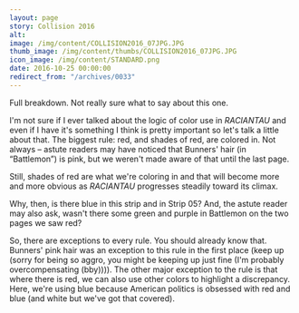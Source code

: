 ```yaml
---
layout: page
story: Collision 2016
alt:
image: /img/content/COLLISION2016_07JPG.JPG
thumb_image: /img/content/thumbs/COLLISION2016_07JPG.JPG
icon_image: /img/content/STANDARD.png
date: 2016-10-25 00:00:00
redirect_from: "/archives/0033"
---
```



Full breakdown. Not really sure what to say about this one.

I'm not sure if I ever talked about the logic of color use in *RACIANTAU* and even if I have it's something I think is pretty important so let's talk a little about that. The biggest rule: red, and shades of red, are colored in. Not always – astute readers may have noticed that Bunners' hair (in “Battlemon”) is pink, but we weren't made aware of that until the last page.

Still, shades of red are what we're coloring in and that will become more and more obvious as *RACIANTAU* progresses steadily toward its climax.

Why, then, is there blue in this strip and in Strip 05? And, the astute reader may also ask, wasn't there some green and purple in Battlemon on the two pages we saw red?

So, there are exceptions to every rule. You should already know that. Bunners' pink hair was an exception to this rule in the first place (keep up (sorry for being so aggro, you might be keeping up just fine (I'm probably overcompensating (bby)))). The other major exception to the rule is that where there is red, we can also use other colors to highlight a discrepancy. Here, we're using blue because American politics is obsessed with red and blue (and white but we've got that covered).
